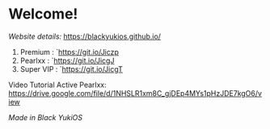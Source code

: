 # Welcome!

_Website details:_ https://blackyukios.github.io/ 

1. Premium : `https://git.io/Jiczp
2. Pearlxx : `https://git.io/JicgJ
3. Super VIP : `https://git.io/JicgT


Video Tutorial Active Pearlxx: https://drive.google.com/file/d/1NHSLR1xm8C_gjDEp4MYs1pHzJDE7kgO6/view

_Made in Black YukiOS_
